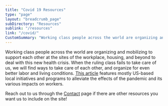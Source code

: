 ```yaml
---
title: "Covid 19 Resources"
type: "page"
layout: "breadcrumb_page"
subDirectory: "Resources"
sublink: "/resources"
link: "/covid/"
CustomSummary: "Working class people across the world are organizing and mobilizing to support each other at the sites of the workplace, housing, and beyond to deal with this new health crisis."
---
```

Working class people across the world are organizing and mobilizing to support each other at the sites of the workplace, housing, and beyond to deal with this new health crisis. When the ruling class fails to take care of us, we will find ways to take care of each other, and organize for even better labor and living conditions. [This article](https://itsgoingdown.org/autonomous-groups-are-mobilizing-mutual-aid-initiatives-to-combat-the-coronavirus/) features mostly US-based local initiatives and programs to alleviate the effects of the pandemic and its various impacts on workers.

 Reach out to us through the [Contact](/contact) page if there are other resources you want us to include on the site!

